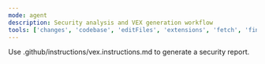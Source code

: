 ```yaml
---
mode: agent
description: Security analysis and VEX generation workflow
tools: ['changes', 'codebase', 'editFiles', 'extensions', 'fetch', 'findTestFiles', 'githubRepo', 'new', 'openSimpleBrowser', 'problems', 'runCommands', 'runNotebooks', 'runTasks', 'search', 'searchResults', 'terminalLastCommand', 'terminalSelection', 'testFailure', 'usages', 'vscodeAPI', 'Trivy MCP', 'vexdoc-mcp', 'ocv-mcp']
---
```


Use .github/instructions/vex.instructions.md to generate a security report.